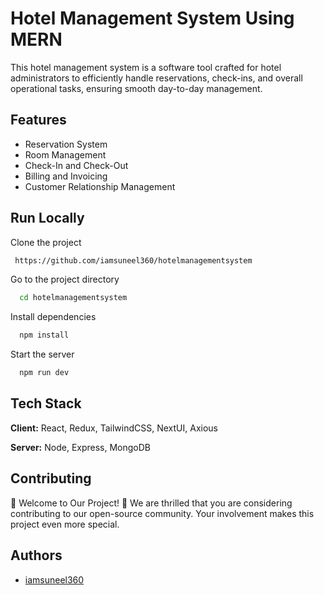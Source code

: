 # Hotel Management System Using MERN

This hotel management system is a software tool crafted for hotel administrators to efficiently handle reservations, check-ins, and overall operational tasks, ensuring smooth day-to-day management.

## Features

- Reservation System
- Room Management
- Check-In and Check-Out
- Billing and Invoicing
- Customer Relationship Management

## Run Locally

Clone the project

```bash
 https://github.com/iamsuneel360/hotelmanagementsystem
```

Go to the project directory

```bash
  cd hotelmanagementsystem
```

Install dependencies

```bash
  npm install
```

Start the server

```bash
  npm run dev
```

## Tech Stack

**Client:** React, Redux, TailwindCSS, NextUI, Axious

**Server:** Node, Express, MongoDB

## Contributing

🌟 Welcome to Our Project! 🌟 We are thrilled that you are considering contributing to our open-source community. Your involvement makes this project even more special.

## Authors

- [iamsuneel360](https://github.com/iamsuneel360)
